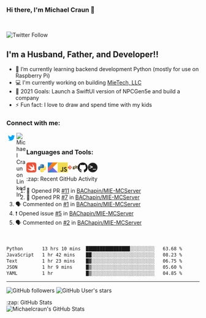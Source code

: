 ### Hi there, I'm Michael Craun 👋 

<br />

![Twitter Follow](https://img.shields.io/twitter/follow/opkurix?style=social)

## I'm a Husband, Father, and Developer!!

- 🌱 I’m currently learning backend development Python (mostly for use on Raspberry Pi)
- 💻 I'm currently working on building [MieTech, LLC](https://github.com/mietechnologies)
- 🥅 2021 Goals: Launch a SwiftUI version of NPCGen5e and build a company
- ⚡ Fun fact: I love to draw and spend time with my kids

### Connect with me:

[<img align="left" alt="Michael Craun on Twitter" width="26px" src="https://raw.githubusercontent.com/github/explore/80688e429a7d4ef2fca1e82350fe8e3517d3494d/topics/twitter/twitter.png" />][twitter]
[<img align="left" alt="Michael Craun on LinkedIn" width="26px" src="https://cdn.jsdelivr.net/npm/simple-icons@v3/icons/linkedin.svg" />][linkedin]

<br />

### Languages and Tools:

[<img align="left" alt="Swift" width="26px" src="https://raw.githubusercontent.com/github/explore/80688e429a7d4ef2fca1e82350fe8e3517d3494d/topics/swift/swift.png" />][swift]
[<img align="left" alt="Python" width="30px" src="https://raw.githubusercontent.com/github/explore/80688e429a7d4ef2fca1e82350fe8e3517d3494d/topics/python/python.png" />][python]
[<img align="left" alt="Kotlin" width="26px" src="https://raw.githubusercontent.com/github/explore/80688e429a7d4ef2fca1e82350fe8e3517d3494d/topics/kotlin/kotlin.png" />][kotlin]
[<img align="left" alt="JavaScript" width="26px" src="https://raw.githubusercontent.com/github/explore/80688e429a7d4ef2fca1e82350fe8e3517d3494d/topics/javascript/javascript.png" />][javascript]
[<img align="left" alt="Git" width="26px" src="https://raw.githubusercontent.com/github/explore/80688e429a7d4ef2fca1e82350fe8e3517d3494d/topics/git/git.png" />]([])
[<img align="left" alt="GitHub" width="26px" src="https://raw.githubusercontent.com/github/explore/78df643247d429f6cc873026c0622819ad797942/topics/github/github.png" />][github]
[<img align="left" alt="Terminal" width="26px" src="https://raw.githubusercontent.com/github/explore/80688e429a7d4ef2fca1e82350fe8e3517d3494d/topics/terminal/terminal.png" />][terminal]

<br />
<br />

<summary>:zap: Recent GitHub Activity</summary>
  
<!--START_SECTION:activity-->
1. 💪 Opened PR [#11](https://github.com/BAChapin/MIE-MCServer/pull/11) in [BAChapin/MIE-MCServer](https://github.com/BAChapin/MIE-MCServer)
2. 💪 Opened PR [#7](https://github.com/BAChapin/MIE-MCServer/pull/7) in [BAChapin/MIE-MCServer](https://github.com/BAChapin/MIE-MCServer)
3. 🗣 Commented on [#1](https://github.com/BAChapin/MIE-MCServer/issues/1) in [BAChapin/MIE-MCServer](https://github.com/BAChapin/MIE-MCServer)
4. ❗️ Opened issue [#5](https://github.com/BAChapin/MIE-MCServer/issues/5) in [BAChapin/MIE-MCServer](https://github.com/BAChapin/MIE-MCServer)
5. 🗣 Commented on [#2](https://github.com/BAChapin/MIE-MCServer/issues/2) in [BAChapin/MIE-MCServer](https://github.com/BAChapin/MIE-MCServer)
<!--END_SECTION:activity-->
  
<br />
  
<!--START_SECTION:waka-->
```text
Python       13 hrs 10 mins  ████████████████░░░░░░░░░   63.68 % 
JavaScript   1 hr 42 mins    ██░░░░░░░░░░░░░░░░░░░░░░░   08.23 % 
Text         1 hr 23 mins    █▓░░░░░░░░░░░░░░░░░░░░░░░   06.75 % 
JSON         1 hr 9 mins     █▒░░░░░░░░░░░░░░░░░░░░░░░   05.60 % 
YAML         1 hr            █▒░░░░░░░░░░░░░░░░░░░░░░░   04.85 % 
```
<!--END_SECTION:waka-->

---
  
![GitHub followers](https://img.shields.io/github/followers/Michaelcraun?style=social)
![GitHub User's stars](https://img.shields.io/github/stars/Michaelcraun?style=social)
  
<summary>:zap: GitHub Stats</summary>

<img align="left" alt="Michaelcraun's GitHub Stats" src="https://github-readme-stats-8frbydxfs-michaelcraun.vercel.app/api?username=Michaelcraun" />

[twitter]: https://twitter.com/opkurix
[linkedin]: https://linkedin.com/in/michael-craun
[swift]: https://developer.apple.com/swift/
[python]: https://www.python.org
[kotlin]: https://kotlinlang.org
[javascript]: https://www.javascript.com
[github]: https://github.com/
[terminal]: https://en.wikipedia.org/wiki/Terminal_(macOS)
